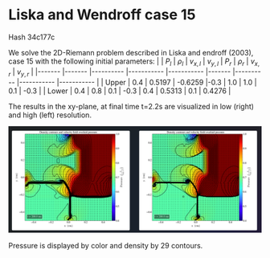 # Liska and Wendroff case 15
Hash 34c177c


We solve the  2D-Riemann problem described in Liska and endroff (2003), case 15 with the following initial parameters:
|       	| $P_l$ 	| $\rho_l$ 	| $v_{x,l}$ 	| $v_{y,l}$ 	| $P_r$ 	| $\rho_r$ 	| $v_{x,r}$ 	| $v_{y,r}$ 	|
|-------	|-------	|----------	|-----------	|-----------	|-------	|----------	|-----------	|-----------	|
| Upper 	| 0.4  	| 0.5197   | -0.6259   	|-0.3      	| 1.0   	| 1.0   	  | 0.1       	| -0.3       	|
| Lower 	| 0.4   	| 0.8     	| 0.1   	| -0.3     	| 0.4   	| 0.5313  	| 0.1       	| 0.4276    	|

The results in the xy-plane, at final time t=2.2s are visualized in low (right) and high (left) resolution.

![case4_xy](images/2D/case15/case15_xy.png)

Pressure is displayed by color and density by 29 contours.
